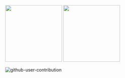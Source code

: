 <div>
  <img height="180em" src="https://github-readme-stats.vercel.app/api?username=dangerprogrammer&show_icons=true&title_color=ffffff&text_color=dddddd&icon_color=666666&border_color=555555&bg_color=111111&locale=pt-BR&border_radius=10&include_all_commits=true&count_private=true&show_owner=true"/>
  <img height="180em" src="https://github-readme-stats.vercel.app/api/top-langs/?username=dangerprogrammer&title_color=ffffff&text_color=dddddd&border_color=555555&bg_color=111111&locale=pt-BR&border_radius=10&size_weight=0.5&count_weight=0.5&layout=compact"/>
</div>

![github-user-contribution](https://user-images.githubusercontent.com/104269678/235832501-4fd4951a-1e93-4cca-a905-f286a9afbd11.svg)
